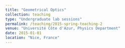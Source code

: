 ```yaml
---
title: "Geometrical Optics"
collection: teaching
type: "Undergraduate lab sessions"
permalink: /teaching/2015-spring-teaching-2
venue: "Université Côte d'Azur, Physics Department"
date: 2015-01-01
location: "Nice, France"
---
```

